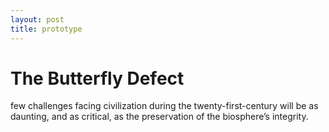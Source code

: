 ```yaml
---
layout: post
title: prototype
---
```


# The Butterfly Defect
few challenges facing civilization during the twenty-first-century will be as daunting, and as critical, as the preservation of the biosphere’s integrity.
